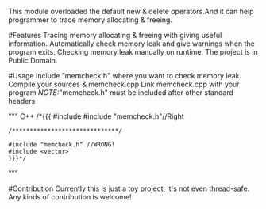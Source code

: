 This module overloaded the default new & delete operators.And it can help programmer to trace memory allocating & freeing.

#Features
Tracing memory allocating & freeing with giving useful information.
Automatically check memory leak and give warnings when the program exits.
Checking memory leak manually on runtime.
The project is in Public Domain.

#Usage
Include "memcheck.h" where you want to check memory leak.
Compile your sources & memcheck.cpp
Link memcheck.cpp with your program
_NOTE:_"memcheck.h" must be included after other standard headers

""" C++
    /*{{{
    #include <vector>
    #include "memcheck.h"//Right

    /******************************/

    #include "memcheck.h" //WRONG!
    #include <vector>
    }}}*/
"""

#Contribution
Currently this is just a toy project, it's not even thread-safe.
Any kinds of contribution is welcome!
